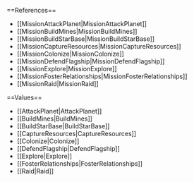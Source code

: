 ==References==
 * [[MissionAttackPlanet|MissionAttackPlanet]]
 * [[MissionBuildMines|MissionBuildMines]]
 * [[MissionBuildStarBase|MissionBuildStarBase]]
 * [[MissionCaptureResources|MissionCaptureResources]]
 * [[MissionColonize|MissionColonize]]
 * [[MissionDefendFlagship|MissionDefendFlagship]]
 * [[MissionExplore|MissionExplore]]
 * [[MissionFosterRelationships|MissionFosterRelationships]]
 * [[MissionRaid|MissionRaid]]

==Values==
 * [[AttackPlanet|AttackPlanet]]
 * [[BuildMines|BuildMines]]
 * [[BuildStarBase|BuildStarBase]]
 * [[CaptureResources|CaptureResources]]
 * [[Colonize|Colonize]]
 * [[DefendFlagship|DefendFlagship]]
 * [[Explore|Explore]]
 * [[FosterRelationships|FosterRelationships]]
 * [[Raid|Raid]]
